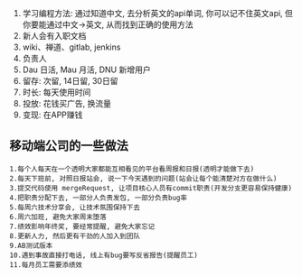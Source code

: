
1. 学习编程方法: 通过知道中文, 去分析英文的api单词, 你可以记不住英文api, 但你要能通过中文-\>英文, 从而找到正确的使用方法
2. 新人会有入职文档
2. wiki、禅道、gitlab, jenkins
3. 负责人
3. Dau 日活, Mau 月活, DNU 新增用户
4. 留存: 次留, 14日留, 30日留
5. 时长: 每天使用时间
6. 投放: 花钱买广告, 换流量
7. 变现: 在APP赚钱



## 移动端公司的一些做法
    1.每个人每天在一个透明大家都能互相看见的平台看周报和日报(透明才能做下去)
    2.每天下班前, 对照日报站会, 说一下今天遇到的问题(站会让每个能清楚对方在做什么)
    3.提交代码使用 mergeRequest, 让项目核心人员有commit职责(开发分支更容易保持健康)
    4.把职责分配下去, 一部分人负责发包, 一部分负责bug率
    5.每周六技术分享会, 让技术氛围保持下去
    6.周六加班, 避免大家周末堕落
    7.绩效影响年终奖, 要经常提醒, 避免大家忘记
    8.更新人力, 然后更有干劲的人加入到团队
    9.AB测试版本
    10.遇到事故直接打电话, 线上有bug要写反省报告(提醒员工)
    11.每月员工需要添绩效
